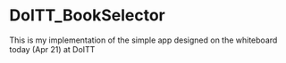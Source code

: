 # DoITT_BookSelector
This is my implementation of the simple app designed on the whiteboard today (Apr 21) at DoITT
